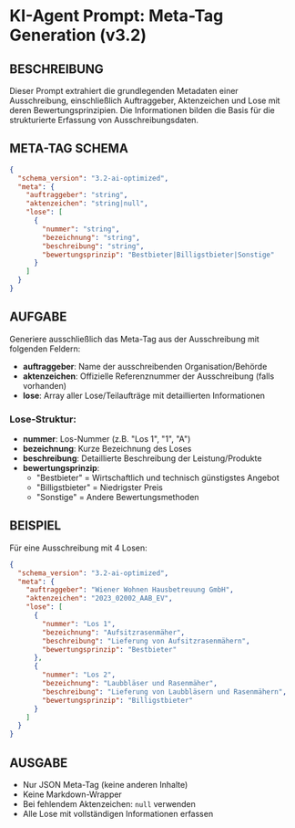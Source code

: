 # KI-Agent Prompt: Meta-Tag Generation (v3.2)

## BESCHREIBUNG

Dieser Prompt extrahiert die grundlegenden Metadaten einer Ausschreibung, einschließlich Auftraggeber, Aktenzeichen und Lose mit deren Bewertungsprinzipien. Die Informationen bilden die Basis für die strukturierte Erfassung von Ausschreibungsdaten.

## META-TAG SCHEMA

```json
{
  "schema_version": "3.2-ai-optimized",
  "meta": {
    "auftraggeber": "string",
    "aktenzeichen": "string|null",
    "lose": [
      {
        "nummer": "string",
        "bezeichnung": "string",
        "beschreibung": "string",
        "bewertungsprinzip": "Bestbieter|Billigstbieter|Sonstige"
      }
    ]
  }
}
```

## AUFGABE

Generiere ausschließlich das Meta-Tag aus der Ausschreibung mit folgenden Feldern:

- **auftraggeber**: Name der ausschreibenden Organisation/Behörde
- **aktenzeichen**: Offizielle Referenznummer der Ausschreibung (falls vorhanden)
- **lose**: Array aller Lose/Teilaufträge mit detaillierten Informationen

### Lose-Struktur:
- **nummer**: Los-Nummer (z.B. "Los 1", "1", "A")
- **bezeichnung**: Kurze Bezeichnung des Loses
- **beschreibung**: Detaillierte Beschreibung der Leistung/Produkte
- **bewertungsprinzip**: 
  - "Bestbieter" = Wirtschaftlich und technisch günstigstes Angebot
  - "Billigstbieter" = Niedrigster Preis
  - "Sonstige" = Andere Bewertungsmethoden

## BEISPIEL

Für eine Ausschreibung mit 4 Losen:
```json
{
  "schema_version": "3.2-ai-optimized",
  "meta": {
    "auftraggeber": "Wiener Wohnen Hausbetreuung GmbH",
    "aktenzeichen": "2023_02002_AAB_EV",
    "lose": [
      {
        "nummer": "Los 1",
        "bezeichnung": "Aufsitzrasenmäher",
        "beschreibung": "Lieferung von Aufsitzrasenmähern",
        "bewertungsprinzip": "Bestbieter"
      },
      {
        "nummer": "Los 2",
        "bezeichnung": "Laubbläser und Rasenmäher",
        "beschreibung": "Lieferung von Laubbläsern und Rasenmähern",
        "bewertungsprinzip": "Billigstbieter"
      }
    ]
  }
}
```

## AUSGABE

- Nur JSON Meta-Tag (keine anderen Inhalte)
- Keine Markdown-Wrapper
- Bei fehlendem Aktenzeichen: `null` verwenden
- Alle Lose mit vollständigen Informationen erfassen